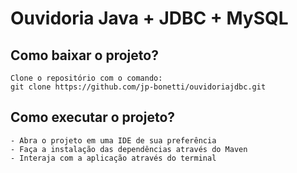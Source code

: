 # Ouvidoria Java + JDBC + MySQL

## Como baixar o projeto?
    Clone o repositório com o comando: 
    git clone https://github.com/jp-bonetti/ouvidoriajdbc.git

## Como executar o projeto?
    - Abra o projeto em uma IDE de sua preferência
    - Faça a instalação das dependências através do Maven
    - Interaja com a aplicação através do terminal

